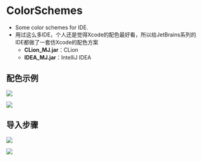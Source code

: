 # ColorSchemes
- Some color schemes for IDE.
- 用过这么多IDE，个人还是觉得Xcode的配色最好看，所以给JetBrains系列的IDE都做了一套仿Xcode的配色方案
	- **CLion_MJ.jar**：CLion
	- **IDEA_MJ.jar**：IntelliJ IDEA




## 配色示例
![](https://img2020.cnblogs.com/blog/497279/202004/497279-20200402230501047-1091095060.png)

![](https://img2020.cnblogs.com/blog/497279/202004/497279-20200402231327691-1056514738.png)




## 导入步骤
![](https://img2020.cnblogs.com/blog/497279/202004/497279-20200402230510743-789637455.png)

![](https://img2020.cnblogs.com/blog/497279/202004/497279-20200402230514824-268457947.png)
